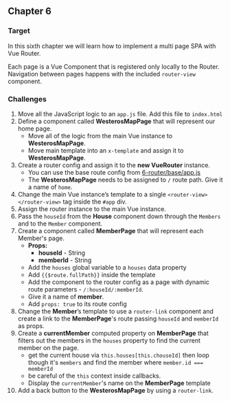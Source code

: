 ## Chapter 6

### Target

In this sixth chapter we will learn how to implement a multi page SPA with Vue Router. 

Each page is a Vue Component that is registered only locally to the Router. Navigation between pages happens with 
the included `router-view` component.

### Challenges

1. Move all the JavaScript logic to an `app.js` file. Add this file to `index.html`
2. Define a component called **WesterosMapPage** that will represent our home page.
    - Move all of the logic from the main Vue instance to **WesterosMapPage**.
    - Move main template into an `x-template` and assign it to **WesterosMapPage**. 
3. Create a router config and assign it to the **new VueRouter** instance.
    - You can use the base route config from [6-router/base/app.js](./base/app.js)
    - The **WesterosMapPage** needs to be assigned to `/` route path. Give it a name of `home`.
4. Change the main Vue instance’s template to a single `<router-view></router-view>` tag inside the `#app` div.
5. Assign the router instance to the main Vue instance.
6. Pass the `houseId` from the **House** component down through the `Members` and to the `Member` component.
7. Create a component called **MemberPage** that will represent each Member's page.
    - **Props:**
      - **houseId** - String
      - **memberId** - String
    - Add the `houses` global variable to a `houses` data property
    - Add `{{$route.fullPath}}` inside the template
    - Add the component to the router config as a page with dynamic route parameters - `/:houseId/:memberId`. 
    - Give it a name of **member**.
    - Add `props: true` to its route config
8. Change the **Member**’s template to use a `router-link` component and create a link to the **MemberPage**'s route passing `houseId` and `memberId` as props.
9. Create a **currentMember** computed property on **MemberPage** that filters out the members in the `houses` property to find the current member on the page.
    - get the current house via `this.houses[this.chouseId]` then loop though it's `members` and find the member where `member.id === memberId`
    - be careful of the `this` context inside callbacks.
    - Display the `currentMember`'s name on the **MemberPage** template
11. Add a back button to the **WesterosMapPage** by using a `router-link`.
